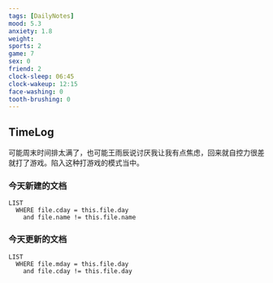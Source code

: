 ```yaml
---
tags: [DailyNotes]
mood: 5.3
anxiety: 1.8
weight: 
sports: 2
game: 7
sex: 0
friend: 2
clock-sleep: 06:45
clock-wakeup: 12:15
face-washing: 0
tooth-brushing: 0
---
```


## TimeLog

可能周末时间排太满了，也可能王雨辰说讨厌我让我有点焦虑，回来就自控力很差就打了游戏。陷入这种打游戏的模式当中。

### 今天新建的文档
```dataview
LIST 
  WHERE file.cday = this.file.day
    and file.name != this.file.name
```

### 今天更新的文档
```dataview
LIST
  WHERE file.mday = this.file.day
    and file.cday != this.file.day
```
